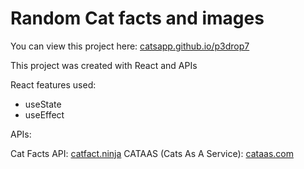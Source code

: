 # Random Cat facts and images

You can view this project here: [catsapp.github.io/p3drop7](http://catsapp.github.io/p3drop7)

This project was created with React and APIs

React features used:

- useState
- useEffect

APIs:

Cat Facts API: [catfact.ninja](https://catfact.ninja/)
CATAAS (Cats As A Service): [cataas.com](https://cataas.com/)